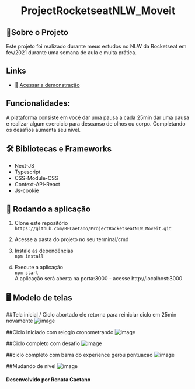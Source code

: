 <h1 align="center">ProjectRocketseatNLW_Moveit</h1>

## 📝Sobre o Projeto

Este projeto foi realizado durante meus estudos no NLW da Rocketseat em fev/2021 durante uma semana de aula e muita prática.


 ## Links
 * 🔗 [Acessar a demonstração](https://moveit-jk19cq5nx-rpcaetano.vercel.app/)
 
## Funcionalidades:
A plataforma consiste em você dar uma pausa a cada 25min dar uma pausa e realizar algum exercicio para descanso de olhos ou corpo.
Completando os desafios aumenta seu nível.

## 🛠 Bibliotecas e Frameworks
* Next-JS
* Typescript
* CSS-Module-CSS
* Context-API-React
* Js-cookie

## 🚀 Rodando a aplicação
1. Clone este repositório <br>
`https://github.com/RPCaetano/ProjectRocketseatNLW_Moveit.git` <br>
2. Acesse a pasta do projeto no seu terminal/cmd <br>

3. Instale as dependências <br>
`npm install` <br>
4. Execute a aplicação <br>
`npm start` <br>
A aplicação será aberta na porta:3000 - acesse http://localhost:3000

## 🖥️ Modelo de telas

##Tela inicial / Ciclo abortado ele retorna para reiniciar ciclo em 25min novamente
![image](https://user-images.githubusercontent.com/71138531/109420582-15188480-79b2-11eb-9334-b40a4145feed.png)

##Ciclo Iniciado com relogio cronometrando
![image](https://user-images.githubusercontent.com/71138531/109420607-30838f80-79b2-11eb-8aae-f19efe6d3e34.png)

##Ciclo completo com desafio 
![image](https://user-images.githubusercontent.com/71138531/109420697-a687f680-79b2-11eb-9d34-961b1e38c7f1.png)

##ciclo completo com barra do experience gerou pontuacao
![image](https://user-images.githubusercontent.com/71138531/109420731-c28b9800-79b2-11eb-9595-45f7879046b5.png)

##Mudando de nível
![image](https://user-images.githubusercontent.com/71138531/109420858-59585480-79b3-11eb-9a90-4694c40609e5.png)

#### Desenvolvido por Renata Caetano
